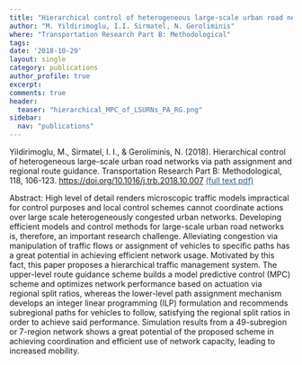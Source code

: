 ```yaml
---
title: "Hierarchical control of heterogeneous large-scale urban road networks via path assignment and regional route guidance"
author: "M. Yildirimoglu, I.I. Sirmatel, N. Geroliminis"
where: "Transportation Research Part B: Methodological"
tags: 
date: '2018-10-29'
layout: single
category: publications
author_profile: true
excerpt: 
comments: true
header:
  teaser: "hierarchical_MPC_of_LSURNs_PA_RG.png"
sidebar:
  nav: "publications"
---
```


Yildirimoglu, M., Sirmatel, I. I., & Geroliminis, N. (2018). Hierarchical control of heterogeneous large-scale urban road networks via path assignment and regional route guidance. Transportation Research Part B: Methodological, 118, 106-123. https://doi.org/10.1016/j.trb.2018.10.007 <a href="https://sirmatel.github.io/assets/files/yildirimoglu2018hierarchical.pdf" style="color: #2d5a8c; text-decoration:underline">(full text pdf)</a>

Abstract: High level of detail renders microscopic traffic models impractical for control purposes and local control schemes cannot coordinate actions over large scale heterogeneously congested urban networks. Developing efficient models and control methods for large-scale urban road networks is, therefore, an important research challenge. Alleviating congestion via manipulation of traffic flows or assignment of vehicles to specific paths has a great potential in achieving efficient network usage. Motivated by this fact, this paper proposes a hierarchical traffic management system. The upper-level route guidance scheme builds a model predictive control (MPC) scheme and optimizes network performance based on actuation via regional split ratios, whereas the lower-level path assignment mechanism develops an integer linear programming (ILP) formulation and recommends subregional paths for vehicles to follow, satisfying the regional split ratios in order to achieve said performance. Simulation results from a 49-subregion or 7-region network shows a great potential of the proposed scheme in achieving coordination and efficient use of network capacity, leading to increased mobility.
